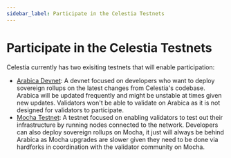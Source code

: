 ```yaml
---
sidebar_label: Participate in the Celestia Testnets
---
```


# Participate in the Celestia Testnets

Celestia currently has two exisiting testnets that will enable participation:

* [Arabica Devnet](./arabica-devnet): A devnet focused on developers who
  want to deploy sovereign rollups on the latest changes from Celestia's codebase.
  Arabica will be updated frequently and might be unstable at times given new updates.
  Validators won't be able to validate on Arabica as it is not designed for
  validators to participate.
* [Mocha Testnet](./mocha-testnet): A testnet focused on enabling validators
  to test out their infrastructure by running nodes connected to the network. Developers
  can also deploy sovereign rollups on Mocha, it just will always be behind Arabica
  as Mocha upgrades are slower given they need to be done via hardforks in coordination
  with the validator community on Mocha.
